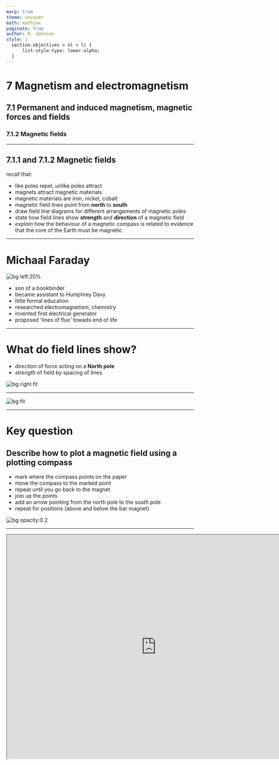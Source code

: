 ```yaml
---
marp: true
theme: uncover
math: mathjax
paginate: true
author: R. Johnson
style: |
  section.objectives > ol > li {
      list-style-type: lower-alpha;
  }
---
```


# 7 Magnetism and electromagnetism

## 7.1 Permanent and induced magnetism, magnetic forces and fields

### 7.1.2 Magnetic fields

---

## 7.1.1 and 7.1.2 Magnetic fields

recall that:

- like poles repel, unlike poles attract
- magnets attract magnetic materials
- magnetic materials are iron, nickel, cobalt
- magnetic field lines point from **north** to **south**
- draw field line diagrams for different arrangements of magnetic poles
- state how field lines show **strength** and **direction** of a magnetic field
- _explain_ how the behaviour of a magnetic compass is related to evidence that the core of the Earth must be magnetic

---

# Michaal Faraday

![bg left:20%](https://upload.wikimedia.org/wikipedia/commons/d/da/Michael_Faraday_%281791-1867%29.jpg)

- son of a bookbinder
- became assistant to Humphrey Davy
- little formal education
- researched electromagnetism, chemistry
- invented first electrical generator
- proposed 'lines of flux' towads end of life

---

# What do field lines show?

- _direction_ of force acting on a **North pole**
- _strength_ of field by spacing of lines

![bg right fit](http://i.stack.imgur.com/pDBTW.gif)

---

![bg fit](https://i.stack.imgur.com/fPX3f.png)

---

# Key question

## Describe how to plot a magnetic field using a plotting compass

- mark where the compass points on the paper
- move the compass to the marked point
- repeat until you go back to the magnet
- join up the points
- add an arrow pointing from the north pole to the south pole
- repeat for positions (above and below the bar magnet)

![bg opacity:0.2](http://i.stack.imgur.com/pDBTW.gif)

---

<iframe src="https://phet.colorado.edu/sims/cheerpj/faraday/latest/faraday.html?simulation=magnets-and-electromagnets"
        width="800"
        height="600"
        allowfullscreen>
</iframe>
